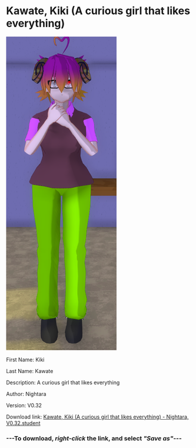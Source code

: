 # Kawate, Kiki (A curious girl that likes everything)

<img src = "https://raw.githubusercontent.com/Arbiter1223/Daigaku-Gurashi-Custom-Students/master/Students/Files/Kawate%2C%20Kiki%20(A%20curious%20girl%20that%20likes%20everything).png">

First Name: Kiki

Last Name: Kawate

Description: A curious girl that likes everything

Author: Nightara

Version: V0.32

Download link: <a href="https://raw.githubusercontent.com/Arbiter1223/Daigaku-Gurashi-Custom-Students/master/Students/Files/Kawate%2C%20Kiki%20(A%20curious%20girl%20that%20likes%20everything)%20-%20Nightara%2C%20V0.32.student">Kawate, Kiki (A curious girl that likes everything) - Nightara, V0.32.student</a>

### ---**To download, _right-click_ the link, and select _"Save as"_**---
